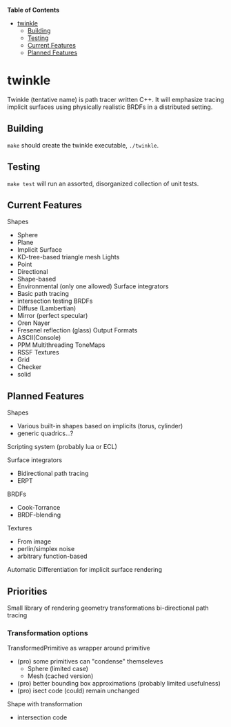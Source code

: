 <!-- markdown-toc start - Don't edit this section. Run M-x markdown-toc/generate-toc again -->
**Table of Contents**

- [twinkle](#twinkle)
	- [Building](#building)
	- [Testing](#testing)
	- [Current Features](#current-features)
	- [Planned Features](#planned-features)

<!-- markdown-toc end -->


# twinkle

Twinkle (tentative name) is path tracer written C++. It will emphasize tracing implicit surfaces using physically realistic BRDFs in a distributed setting.

## Building
`make` should create the twinkle executable, `./twinkle`.

## Testing
`make test` will run an assorted, disorganized collection of unit tests.

## Current Features
Shapes
* Sphere
* Plane
* Implicit Surface
* KD-tree-based triangle mesh
Lights
* Point
* Directional
* Shape-based
* Environmental (only one allowed)
Surface integrators
* Basic path tracing
* intersection testing
BRDFs
* Diffuse (Lambertian)
* Mirror (perfect specular)
* Oren Nayer
* Fresenel reflection (glass)
Output Formats
* ASCII(Console)
* PPM
Multithreading
ToneMaps
* RSSF
Textures
* Grid
* Checker
* solid


##  Planned Features
Shapes
* Various built-in shapes based on implicits (torus, cylinder)
* generic quadrics...?

Scripting system (probably lua or ECL)

Surface integrators
* Bidirectional path tracing
* ERPT

BRDFs
* Cook-Torrance
* BRDF-blending

Textures
* From image
* perlin/simplex noise
* arbitrary function-based

Automatic Differentiation for implicit surface rendering

## Priorities
Small library of rendering
geometry transformations
bi-directional path tracing


### Transformation options
TransformedPrimitive as wrapper around primitive
* (pro) some primitives can "condense" themseleves
  - Sphere (limited case)
  - Mesh (cached version)
* (pro) better bounding box approximations (probably limited usefulness)
* (pro) isect code (could) remain unchanged

Shape with transformation
* intersection code
